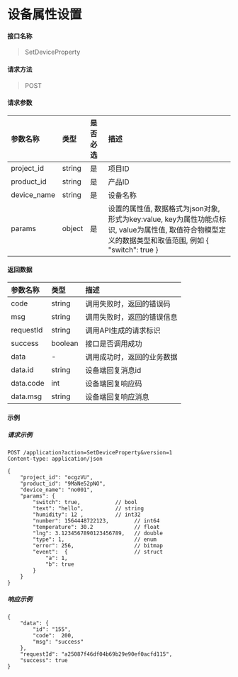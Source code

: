 # 设备属性设置

#### 接口名称

> SetDeviceProperty

#### 请求方法

> POST

#### 请求参数
|参数名称 | 类型 | 是否必选 | 描述 |
|:- | :- | :- | :- |
|project_id | string | 是 | 项目ID |
|product_id | string | 是 | 产品ID |
|device_name | string | 是 | 设备名称 |
|params | object | 是 | 设置的属性值, 数据格式为json对象, 形式为key:value, key为属性功能点标识, value为属性值, 取值符合物模型定义的数据类型和取值范围, 例如 { "switch": true } |

#### 返回数据
|参数名称 | 类型| 描述 |
|:- | :-  | :- |
| code | string| 调用失败时，返回的错误码 |
| msg  | string | 调用失败时，返回的错误信息 |
| requestId | string | 调用API生成的请求标识  |
| success | boolean | 接口是否调用成功 |
| data | - | 调用成功时，返回的业务数据 |
| data.id | string | 设备端回复消息id |
| data.code | int | 设备端回复响应码 |
| data.msg | string | 设备端回复响应消息 |

#### 示例

##### 请求示例

```
POST /application?action=SetDeviceProperty&version=1
Content-type: application/json

{
    "project_id": "ocgzVU",
    "product_id": "9MaNe52pNO",
    "device_name": "no001",
    "params": {
        "switch": true,           // bool
        "text": "hello",          // string
        "humidity": 12 ,          // int32
        "number": 1564448722123,        // int64
        "temperature": 30.2             // float
        "lng": 3.1234567890123456789,   // double
        "type": 1,                      // enum
        "error": 256,                   // bitmap
        "event":  {                     // struct
            "a": 1,
            "b": true 
        }
    }
}

```

##### 响应示例

```
{
    "data": {
        "id": "155", 
        "code":  200,       
        "msg": "success"
    },
    "requestId": "a25087f46df04b69b29e90ef0acfd115", 
    "success": true
}
```